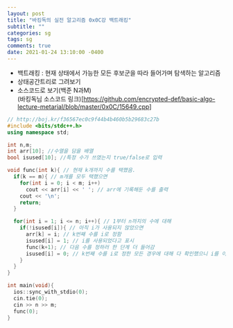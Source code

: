 ```yaml
---
layout: post
title: "바킹독의 실전 알고리즘 0x0C강 백트래킹"
subtitle: ""
categories: sg
tags: sg
comments: true
date: 2021-01-24 13:10:00 -0400
--- 
```

- 백트래킹 : 현재 상태에서 가능한 모든 후보군을 따라 들어가며 탐색하는 알고리즘   
- 상태공간트리로 그려보기     
- 소스코드로 보기(백준 N과M)    
(바킹독님 소스코드 링크)[https://github.com/encrypted-def/basic-algo-lecture-metarial/blob/master/0x0C/15649.cpp]
```cpp
// http://boj.kr/f36567ec0c9f44b4b460b5b29683c27b
#include <bits/stdc++.h>
using namespace std;

int n,m;
int arr[10]; //수열을 담을 배열
bool isused[10]; //특정 수가 쓰였는지 true/false로 입력

void func(int k){ // 현재 k개까지 수를 택했음.
  if(k == m){ // m개를 모두 택했으면
    for(int i = 0; i < m; i++)
      cout << arr[i] << ' '; // arr에 기록해둔 수를 출력
    cout << '\n';
    return;
  }

  for(int i = 1; i <= n; i++){ // 1부터 n까지의 수에 대해
    if(!isused[i]){ // 아직 i가 사용되지 않았으면
      arr[k] = i; // k번째 수를 i로 정함
      isused[i] = 1; // i를 사용되었다고 표시
      func(k+1); // 다음 수를 정하러 한 단계 더 들어감
      isused[i] = 0; // k번째 수를 i로 정한 모든 경우에 대해 다 확인했으니 i를 이제 사용되지않았다고 명시함.
    }
  }
}

int main(void){
  ios::sync_with_stdio(0);
  cin.tie(0);
  cin >> n >> m;
  func(0);
}
```